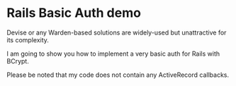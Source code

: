# Rails Basic Auth demo

Devise or any Warden-based solutions are widely-used but
unattractive for its complexity.

I am going to show you how to implement a very basic auth
for Rails with BCrypt.

Please be noted that my code does not contain any ActiveRecord
callbacks.
